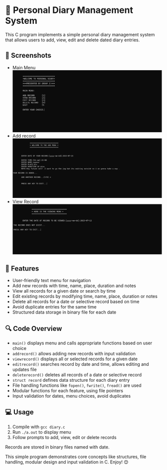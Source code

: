 # 📔 Personal Diary Management System

This C program implements a simple personal diary management system that allows users to add, view, edit and delete dated diary entries.

## 📸 Screenshots
- Main Menu
![Main Menu](ss1.png)
- Add record
![Main Menu](ss2.png)
- View Record
![Main Menu](ss3.png)

## 🌟 Features
- User-friendly text menu for navigation
- Add new records with time, name, place, duration and notes
- View all records for a given date or search by time
- Edit existing records by modifying time, name, place, duration or notes
- Delete all records for a date or selective record based on time
- Avoid duplicate entries for the same time
- Structured data storage in binary file for each date

## 🔍 Code Overview
- `main()` displays menu and calls appropriate functions based on user choice
- `addrecord()` allows adding new records with input validation
- `viewrecord()` displays all or selected records for a given date
- `editrecord()` searches record by date and time, allows editing and updates file
- `deleterecord()` deletes all records of a date or selective record
- `struct record` defines data structure for each diary entry
- File handling functions like `fopen()`, `fwrite()`, `fread()` are used
- Modular functions for each feature, using file pointers
- Input validation for dates, menu choices, avoid duplicates

## 💻 Usage
1. Compile with `gcc diary.c`
2. Run `./a.out` to display menu
3. Follow prompts to add, view, edit or delete records

Records are stored in binary files named with date.

This simple program demonstrates core concepts like structures, file handling, modular design and input validation in C. Enjoy! 😊
